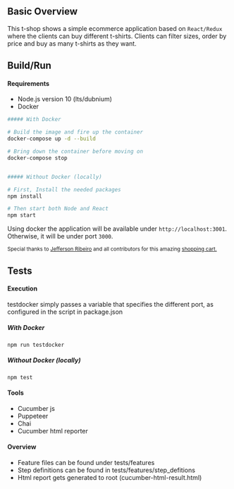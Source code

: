 ## Basic Overview
This t-shop shows a simple ecommerce application based on `React/Redux` where the clients can buy different t-shirts. 
Clients can filter sizes, order by price and buy as many t-shirts as they want.

## Build/Run
#### Requirements
- Node.js version 10 (lts/dubnium)
- Docker

```bash
##### With Docker

# Build the image and fire up the container
docker-compose up -d --build

# Bring down the container before moving on
docker-compose stop


##### Without Docker (locally)

# First, Install the needed packages
npm install

# Then start both Node and React
npm start
```

Using docker the application will be available under `http://localhost:3001`. Otherwise, it will be under port `3000`.


<sub>Special thanks to <a href="http://www.jeffersonribeiro.com/">Jefferson Ribeiro</a> and all contributors for this amazing <a href="https://github.com/damonpam/react-shopping-cart/tree/staging">shopping cart.</a></sub>

## Tests
#### Execution
testdocker simply passes a variable that specifies the different port, as configured in the script in package.json
##### With Docker
```
npm run testdocker
```
##### Without Docker (locally)
```
npm test
```
#### Tools
- Cucumber js
- Puppeteer
- Chai
- Cucumber html reporter

#### Overview
- Feature files can be found under tests/features
- Step definitions can be found in tests/features/step_defitions
- Html report gets generated to root (cucumber-html-result.html)
